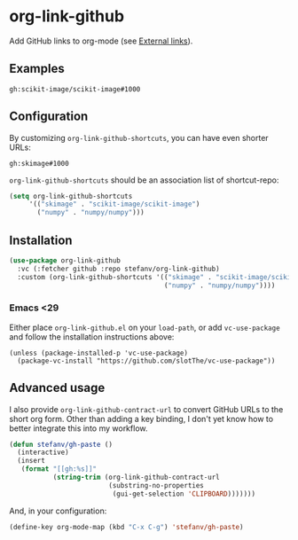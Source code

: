 # org-link-github

Add GitHub links to org-mode (see [External links](https://orgmode.org/guide/Hyperlinks.html#External-Links-1)).

## Examples

```
gh:scikit-image/scikit-image#1000
```

## Configuration

By customizing `org-link-github-shortcuts`, you can have even shorter URLs:

```
gh:skimage#1000
```

`org-link-github-shortcuts` should be an association list of shortcut-repo:

```lisp
(setq org-link-github-shortcuts
     '(("skimage" . "scikit-image/scikit-image")
       ("numpy" . "numpy/numpy")))
```

## Installation

```lisp
(use-package org-link-github
  :vc (:fetcher github :repo stefanv/org-link-github)
  :custom (org-link-github-shortcuts '(("skimage" . "scikit-image/scikit-image")
                                       ("numpy" . "numpy/numpy"))))
```

### Emacs <29

Either place `org-link-github.el` on your `load-path`, or add
`vc-use-package` and follow the installation instructions above:

```
(unless (package-installed-p 'vc-use-package)
  (package-vc-install "https://github.com/slotThe/vc-use-package"))
```

## Advanced usage

I also provide `org-link-github-contract-url` to convert GitHub URLs
to the short org form. Other than adding a key binding, I don't yet
know how to better integrate this into my workflow.

```lisp
(defun stefanv/gh-paste ()
  (interactive)
  (insert
   (format "[[gh:%s]]"
           (string-trim (org-link-github-contract-url
                         (substring-no-properties
                          (gui-get-selection 'CLIPBOARD)))))))
```

And, in your configuration:

```lisp
(define-key org-mode-map (kbd "C-x C-g") 'stefanv/gh-paste)
```
